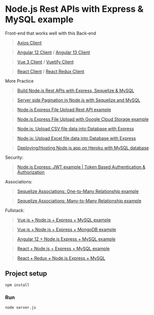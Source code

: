 # Node.js Rest APIs with Express & MySQL example

Front-end that works well with this Back-end
> [Axios Client](https://www.github.com/JS-IT/axios-request/)

> [Angular 12 Client](https://www.github.com/JS-IT/angular-12-crud-app/) / [Angular 13 Client](https://www.github.com/JS-IT/angular-13-crud-example/)

> [Vue 3 Client](https://www.github.com/JS-IT/vue-3-crud/) / [Vuetify Client](https://www.github.com/JS-IT/vuetify-data-table-example/)

> [React Client](https://www.github.com/JS-IT/react-crud-web-api/) / [React Redux Client](https://www.github.com/JS-IT/react-redux-crud-example/)

More Practice
> [Build Node.js Rest APIs with Express, Sequelize & MySQL](https://www.github.com/JS-IT/node-js-express-sequelize-mysql/)

> [Server side Pagination in Node.js with Sequelize and MySQL](https://www.github.com/JS-IT/node-js-sequelize-pagination-mysql/)

> [Node.js Express File Upload Rest API example](https://www.github.com/JS-IT/node-js-express-file-upload/)

> [Node.js Express File Upload with Google Cloud Storage example](https://www.github.com/JS-IT/google-cloud-storage-nodejs-upload-file/)

> [Node.js: Upload CSV file data into Database with Express](https://www.github.com/JS-IT/node-js-upload-csv-file-database/)

> [Node.js: Upload Excel file data into Database with Express](https://www.github.com/JS-IT/node-js-upload-excel-file-database/)

> [Deploying/Hosting Node.js app on Heroku with MySQL database](https://www.github.com/JS-IT/deploy-node-js-app-heroku-cleardb-mysql/)

Security:
> [Node.js Express: JWT example | Token Based Authentication & Authorization](https://www.github.com/JS-IT/node-js-jwt-authentication-mysql/)

Associations:
> [Sequelize Associations: One-to-Many Relationship example](https://www.github.com/JS-IT/sequelize-associate-one-to-many/)

> [Sequelize Associations: Many-to-Many Relationship example](https://www.github.com/JS-IT/sequelize-associate-many-to-many/)

Fullstack:
> [Vue.js + Node.js + Express + MySQL example](https://www.github.com/JS-IT/vue-js-node-js-express-mysql-crud-example/)

> [Vue.js + Node.js + Express + MongoDB example](https://www.github.com/JS-IT/vue-node-express-mongodb-mevn-crud/)

> [Angular 12 + Node.js Express + MySQL example](https://www.github.com/JS-IT/angular-12-node-js-express-mysql/)

> [React + Node.js + Express + MySQL example](https://www.github.com/JS-IT/react-node-express-mysql/)

> [React + Redux + Node.js Express + MySQL](https://www.github.com/JS-IT/react-redux-mysql-crud/)

## Project setup
```
npm install
```

### Run
```
node server.js
```
